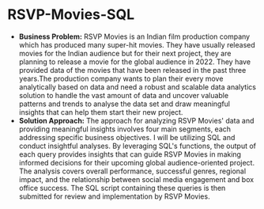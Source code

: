# RSVP-Movies-SQL
- **Business Problem:** RSVP Movies is an Indian film production company which has produced many super-hit movies. They have usually released movies for the Indian audience but for their next project, they are planning to release a movie for the global audience in 2022. They have provided data of the movies that have been released in the past three years.The production company wants to plan their every move analytically based on data and need a robust and scalable data analytics solution to handle the vast amount of data and uncover valuable patterns and trends to analyse the data set and draw meaningful insights that can help them start their new project.
- **Solution Approach:** The approach for analyzing RSVP Movies' data and providing meaningful insights involves four main segments, each addressing specific business objectives. I will be utilizing SQL and conduct insightful analyses. By leveraging SQL's functions, the output of each query provides insights that can guide RSVP Movies in making informed decisions for their upcoming global audience-oriented project. The analysis covers overall performance, successful genres, regional impact, and the relationship between social media engagement and box office success. The SQL script containing these queries is then submitted for review and implementation by RSVP Movies.





